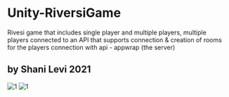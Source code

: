 # Unity-RiversiGame
Rivesi game that includes single player and multiple players, 
multiple players connected to an API that supports connection & creation of rooms for the players connection with api - appwrap (the server)
 
 ## by Shani Levi 2021 

![1](https://user-images.githubusercontent.com/48565585/134546846-5457afc4-96c9-4208-96db-ba595b9e79f7.PNG)
![1](https://user-images.githubusercontent.com/48565585/134547470-d1215777-b9a1-4432-bf8b-e98050d35a99.PNG)

